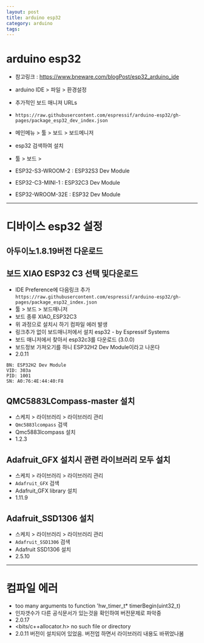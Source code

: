 ```yaml
---
layout: post
title: arduino esp32
category: arduino
tags: 
---
```


# arduino esp32
* 참고링크 : https://www.bneware.com/blogPost/esp32_arduino_ide
* arduino IDE > 파일 > 환경설정
* 추가적인 보드 매니져 URLs
* ```https://raw.githubusercontent.com/espressif/arduino-esp32/gh-pages/package_esp32_dev_index.json```

* 메인메뉴 > 툴 > 보드 > 보드메니저
* esp32 검색하여 설치
  
* 툴 > 보드 > 
* ESP32-S3-WROOM-2 : ESP32S3 Dev Module
* ESP32-C3-MINI-1 : ESP32C3 Dev Module
* ESP32-WROOM-32E : ESP32 Dev Module

---

# 디바이스 esp32 설정
## 아두이노1.8.19버전 다운로드

## 보드 XIAO ESP32 C3 선택 및다운로드
* IDE Preference에 다음링크 추가 ```https://raw.githubusercontent.com/espressif/arduino-esp32/gh-pages/package_esp32_index.json```
* 툴 > 보드 > 보드매니저
* 보드 종류 XIAO_ESP32C3
* 위 과정으로 설치시 하기 컴파일 에러 발생
* 링크추가 없이 보드매니저에서 설치 esp32 - by Espressif Systems
* 보드 매니저에서 찾아서 esp32c3를 다운로드 (3.0.0)
* 보드정보 가져오기를 하니 ESP32H2 Dev Module이라고 나온다
* 2.0.11

```
BN: ESP32H2 Dev Module
VID: 303a
PID: 1001
SN: A0:76:4E:44:40:F8
```
  
## QMC5883LCompass-master 설치
* 스케치 > 라이브러리 > 라이브러리 관리
* ```Qmc5883lcompass``` 검색
* Qmc5883lcompass 설치
* 1.2.3

## Adafruit_GFX 설치시 관련 라이브러리 모두 설치
* 스케치 > 라이브러리 > 라이브러리 관리
* ```Adafruit_GFX``` 검색
* Adafruit_GFX library 설치
* 1.11.9

## Adafruit_SSD1306 설치
* 스케치 > 라이브러리 > 라이브러리 관리
* ```Adafruit_SSD1306``` 검색
* Adafruit SSD1306 설치
* 2.5.10

---

# 컴파일 에러
* too many arguments to function 'hw_timer_t* timerBegin(uint32_t)
* 인자갯수가 다른 공식문서가 있는것을 확인하여 버전문제로 파악중
* 2.0.17
* <bits/c++allocator.h> no such file or directory
* 2.0.11 버전이 설치되어 있었음. 버전업 하면서 라이브러리 내용도 바뀌었나봄